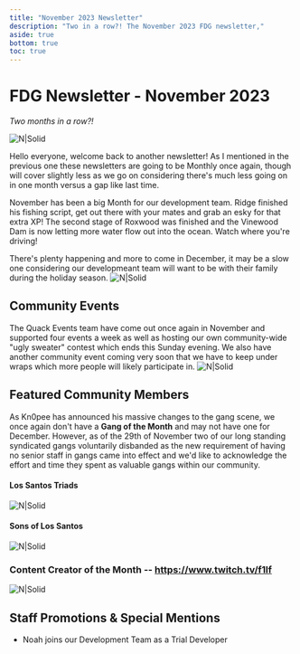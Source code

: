 ```yaml
---
title: "November 2023 Newsletter"
description: "Two in a row?! The November 2023 FDG newsletter,"
aside: true
bottom: true
toc: true
---
```


# FDG Newsletter - November 2023
_Two months in a row?!_

![N|Solid](https://i.imgur.com/UVZxSfF.png)

Hello everyone, welcome back to another newsletter! As I mentioned in the previous one these newsletters are going to be Monthly once again, though will cover slightly less as we go on considering there's much less going on in one month versus a gap like last time.

November has been a big Month for our development team. Ridge finished his fishing script, get out there with your mates and grab an esky for that extra XP! The second stage of Roxwood was finished and the Vinewood Dam is now letting more water flow out into the ocean. Watch where you're driving!

There's plenty happening and more to come in December, it may be a slow one considering our developmeant team will want to be with their family during the holiday season.
![N|Solid](https://cdn.discordapp.com/attachments/1105095860880146472/1177428193121161367/image.png?ex=65727874&is=65600374&hm=bf66a63ae75bba71bef10d39442e1ce627e330fbc5877192921ade6b95e691bf&)

## Community Events

The Quack Events team have come out once again in November and supported four events a week as well as hosting our own community-wide "ugly sweater" contest which ends this Sunday evening. We also have another community event coming very soon that we have to keep under wraps which more people will likely participate in.
![N|Solid](https://cdn.discordapp.com/attachments/1059321136950825091/1178266120784978020/image.png?ex=657584d6&is=65630fd6&hm=d94f0fd29fbbf4735c3291431e275d273289be042014410ba5b21c440123cb18&)

## Featured Community Members

As Kn0pee has announced his massive changes to the gang scene, we once again don't have a **Gang of the Month** and may not have one for December. However, as of the 29th of November two of our long standing syndicated gangs voluntarily disbanded as the new requirement of having no senior staff in gangs came into effect and we'd like to acknowledge the effort and time they spent as valuable gangs within our community.

#### Los Santos Triads
![N|Solid](https://cdn.discordapp.com/attachments/1179301957677101117/1179604710177648690/Desktop_Screenshot_2023.png?ex=657a637e&is=6567ee7e&hm=1c138b6c0541404bf0c496c701a95878d1c9c2b282224f7e1a8721aecd4070ab&)

#### Sons of Los Santos
![N|Solid](https://cdn.discordapp.com/attachments/859584636916072461/1179648862324007022/image.png?ex=657a8c9d&is=6568179d&hm=cb150a4d92fe2955f17b3eb0bb0d4a37b9d4250d95ace12f1523c7104bbd3c17&)
### Content Creator of the Month -- https://www.twitch.tv/f1lf
![N|Solid](https://i.imgur.com/KJ1ymKj.png)

## Staff Promotions & Special Mentions

- Noah joins our Development Team as a Trial Developer
